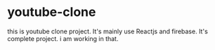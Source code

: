 # youtube-clone
this is youtube clone project. It's mainly use Reactjs and firebase. It's complete project. i am working in that.


